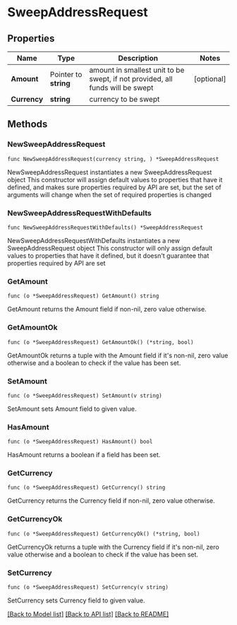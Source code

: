 # SweepAddressRequest

## Properties

Name | Type | Description | Notes
------------ | ------------- | ------------- | -------------
**Amount** | Pointer to **string** | amount in smallest unit to be swept, if not provided, all funds will be swept | [optional] 
**Currency** | **string** | currency to be swept | 

## Methods

### NewSweepAddressRequest

`func NewSweepAddressRequest(currency string, ) *SweepAddressRequest`

NewSweepAddressRequest instantiates a new SweepAddressRequest object
This constructor will assign default values to properties that have it defined,
and makes sure properties required by API are set, but the set of arguments
will change when the set of required properties is changed

### NewSweepAddressRequestWithDefaults

`func NewSweepAddressRequestWithDefaults() *SweepAddressRequest`

NewSweepAddressRequestWithDefaults instantiates a new SweepAddressRequest object
This constructor will only assign default values to properties that have it defined,
but it doesn't guarantee that properties required by API are set

### GetAmount

`func (o *SweepAddressRequest) GetAmount() string`

GetAmount returns the Amount field if non-nil, zero value otherwise.

### GetAmountOk

`func (o *SweepAddressRequest) GetAmountOk() (*string, bool)`

GetAmountOk returns a tuple with the Amount field if it's non-nil, zero value otherwise
and a boolean to check if the value has been set.

### SetAmount

`func (o *SweepAddressRequest) SetAmount(v string)`

SetAmount sets Amount field to given value.

### HasAmount

`func (o *SweepAddressRequest) HasAmount() bool`

HasAmount returns a boolean if a field has been set.

### GetCurrency

`func (o *SweepAddressRequest) GetCurrency() string`

GetCurrency returns the Currency field if non-nil, zero value otherwise.

### GetCurrencyOk

`func (o *SweepAddressRequest) GetCurrencyOk() (*string, bool)`

GetCurrencyOk returns a tuple with the Currency field if it's non-nil, zero value otherwise
and a boolean to check if the value has been set.

### SetCurrency

`func (o *SweepAddressRequest) SetCurrency(v string)`

SetCurrency sets Currency field to given value.



[[Back to Model list]](../README.md#documentation-for-models) [[Back to API list]](../README.md#documentation-for-api-endpoints) [[Back to README]](../README.md)


